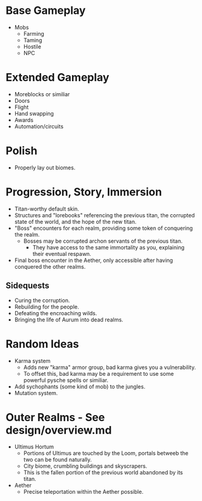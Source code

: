 # Base Gameplay
* Mobs
	* Farming
	* Taming
	* Hostile
	* NPC

# Extended Gameplay
* Moreblocks or similiar
* Doors
* Flight
* Hand swapping
* Awards
* Automation/circuits

# Polish
* Properly lay out biomes.

# Progression, Story, Immersion
* Titan-worthy default skin.
* Structures and "lorebooks" referencing the previous titan, the corrupted state of the world, and the hope of the new titan.
* "Boss" encounters for each realm, providing some token of conquering the realm.
	* Bosses may be corrupted archon servants of the previous titan.
		* They have access to the same immortality as you, explaining their eventual respawn.
* Final boss encounter in the Aether, only accessible after having conquered the other realms.

## Sidequests
* Curing the corruption.
* Rebuilding for the people.
* Defeating the encroaching wilds.
* Bringing the life of Aurum into dead realms.

# Random Ideas
* Karma system
	* Adds new "karma" armor group, bad karma gives you a vulnerability.
	* To offset this, bad karma may be a requirement to use some powerful pysche spells or similiar.
* Add sychophants (some kind of mob) to the jungles.
* Mutation system.

# Outer Realms - See design/overview.md
* Ultimus Hortum
	* Portions of Ultimus are touched by the Loom, portals betweeb the two can be found naturally.
	* City biome, crumbling buildings and skyscrapers.
	* This is the fallen portion of the previous world abandoned by its titan.
* Aether
	* Precise teleportation within the Aether possible.
